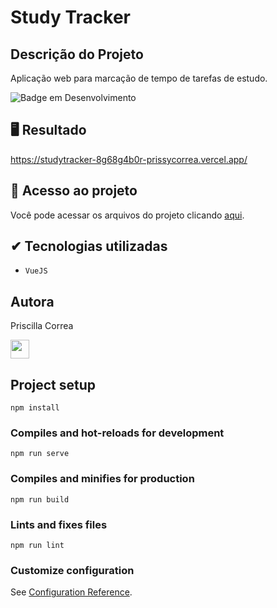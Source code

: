 # Study Tracker

## Descrição do Projeto
Aplicação web para marcação de tempo de tarefas de estudo.

![Badge em Desenvolvimento](https://img.shields.io/badge/STATUS-CONCLUIDO-green)

## 🖥 Resultado
https://studytracker-8g68g4b0r-prissycorrea.vercel.app/

## 📁 Acesso ao projeto
Você pode acessar os arquivos do projeto clicando [aqui](https://github.com/prissycorrea/studytracker).

## ✔ Tecnologias utilizadas
- ``VueJS``

## Autora
Priscilla Correa

<img src="https://cdn.jsdelivr.net/gh/devicons/devicon/icons/linkedin/linkedin-original.svg" width=30px>


## Project setup
```
npm install
```

### Compiles and hot-reloads for development
```
npm run serve
```

### Compiles and minifies for production
```
npm run build
```

### Lints and fixes files
```
npm run lint
```

### Customize configuration
See [Configuration Reference](https://cli.vuejs.org/config/).

